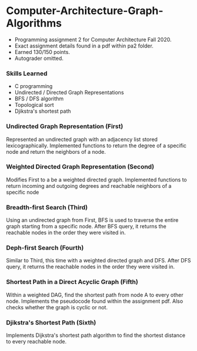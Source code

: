 # Computer-Architecture-Graph-Algorithms

- Programming assignment 2 for Computer Architecture Fall 2020.
- Exact assignment details found in a pdf within pa2 folder.
- Earned 130/150 points.
- Autograder omitted.

### Skills Learned
- C programming
- Undirected / Directed Graph Representations
- BFS / DFS algorithm
- Topological sort
- Djikstra's shortest path

### Undirected Graph Representation (First)
Represented an undirected graph with an adjacency list stored lexicographically.
Implemented functions to return the degree of a specific node and return the neighbors of a node.

### Weighted Directed Graph Representation (Second)
Modifies First to a be a weighted directed graph.
Implemented functions to return incoming and outgoing degrees and reachable neighbors of a specific node

### Breadth-first Search (Third)
Using an undirected graph from First, BFS is used to traverse the entire graph starting from a specific node.
After BFS query, it returns the reachable nodes in the order they were visited in.

### Deph-first Search (Fourth)
Similar to Third, this time with a weighted directed graph and DFS.
After DFS query, it returns the reachable nodes in the order they were visited in.

### Shortest Path in a Direct Acyclic Graph (Fifth)
Within a weighted DAG, find the shortest path from node A to every other node.
Implements the pseudocode found within the assignment pdf.
Also checks whether the graph is cyclic or not.

### Djikstra's Shortest Path (Sixth)
Implements Dijkstra's shortest path algorithm to find the shortest distance to every reachable node.

